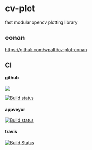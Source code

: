 # cv-plot
fast modular opencv plotting library

## conan
https://github.com/wpalfi/cv-plot-conan

## CI
#### github
![](https://github.com/wpalfi/cv-plot/workflows/CI/badge.svg)

[![Build status](https://github.com/wpalfi/cv-plot/workflows/CI/badge.svg)](https://github.com/wpalfi/cv-plot/actions)

#### appveyor
[![Build status](https://ci.appveyor.com/api/projects/status/2bqhfcoh0q4w2gc8/branch/master?svg=true)](https://ci.appveyor.com/project/WernerPalfinger/cv-plot/branch/master)

#### travis
[![Build Status](https://travis-ci.org/wpalfi/cv-plot.svg?branch=master)](https://travis-ci.org/wpalfi/cv-plot)



